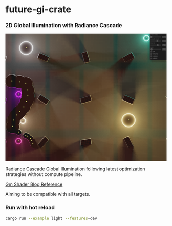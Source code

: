 # future-gi-crate

### 2D Global Illumination with Radiance Cascade

![title img](docs/screen.png)

Radiance Cascade Global Illumination following latest
optimization strategies without compute pipeline.

[Gm Shader Blog Reference](https://mini.gmshaders.com/p/radiance-cascades2)

Aiming to be compatible with all targets.

### Run with hot reload

```bash
cargo run --example light --features=dev
```

